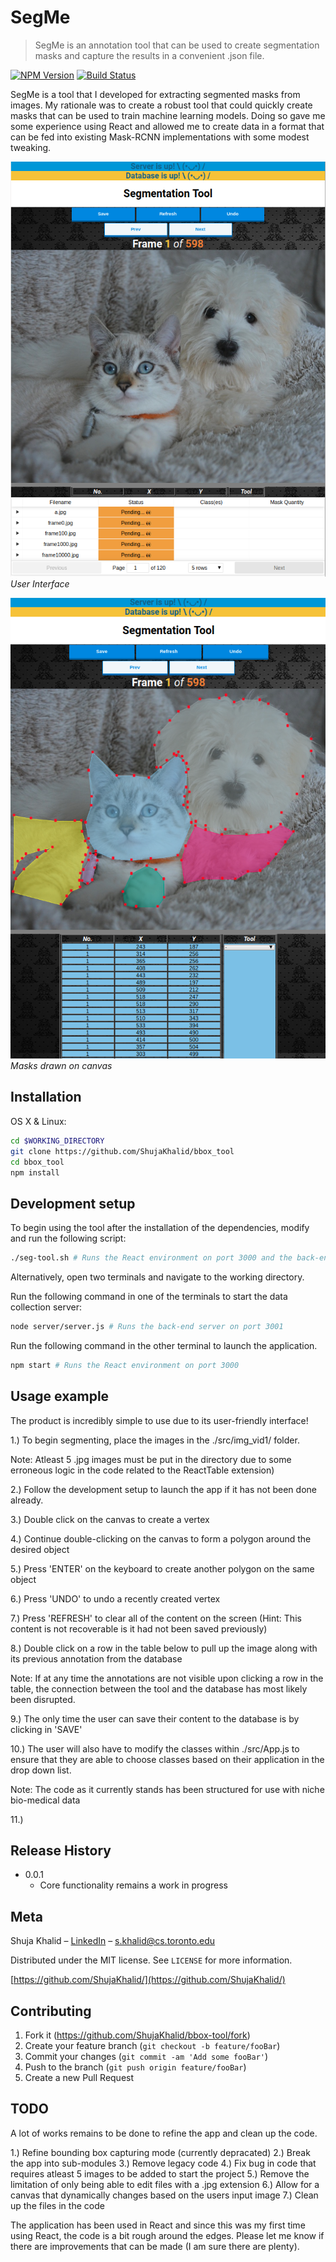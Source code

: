 # SegMe
> SegMe is an annotation tool that can be used to create segmentation masks and capture the results in a convenient .json file.

[![NPM Version][npm-image]][npm-url]
[![Build Status][travis-image]][travis-url]

SegMe is a tool that I developed for extracting segmented masks from images. My rationale was to create a robust tool that could quickly create masks that can be used to train machine learning models. Doing so gave me some experience using React and allowed me to create data in a format that can be fed into existing Mask-RCNN implementations with some modest tweaking. 

![](demo_imgs/1.png)
*User Interface*

![](demo_imgs/2.png)
*Masks drawn on canvas*

## Installation

OS X & Linux:

```sh
cd $WORKING_DIRECTORY
git clone https://github.com/ShujaKhalid/bbox_tool
cd bbox_tool
npm install

```

## Development setup

To begin using the tool after the installation of the dependencies, modify and run the following script: 

```sh
./seg-tool.sh # Runs the React environment on port 3000 and the back-end server on port 3001 

```

Alternatively, open two terminals and navigate to the working directory.

Run the following command in one of the terminals to start the data collection server:
```sh
node server/server.js # Runs the back-end server on port 3001 

```

Run the following command in the other terminal to launch the application.
```sh
npm start # Runs the React environment on port 3000

```

## Usage example

The product is incredibly simple to use due to its user-friendly interface!

1.) To begin segmenting, place the images in the ./src/img_vid1/ folder. 

Note: Atleast 5 .jpg images must be put in the directory due to some erroneous logic in the code related to the ReactTable extension)

2.) Follow the development setup to launch the app if it has not been done already.

3.) Double click on the canvas to create a vertex

4.) Continue double-clicking on the canvas to form a polygon around the desired object

5.) Press 'ENTER' on the keyboard to create another polygon on the same object 

6.) Press 'UNDO' to undo a recently created vertex

7.) Press 'REFRESH' to clear all of the content on the screen (Hint: This content is not recoverable is it had not been saved previously)

8.) Double click on a row in the table below to pull up the image along with its previous annotation from the database

Note: If at any time the annotations are not visible upon clicking a row in the table, the connection between the tool and the database has most likely been disrupted.  

9.) The only time the user can save their content to the database is by clicking in 'SAVE'

10.) The user will also have to modify the classes within ./src/App.js to ensure that they are able to choose classes based on their application in the drop down list.

Note: The code as it currently stands has been structured for use with niche bio-medical data  

11.) 

## Release History

* 0.0.1
    * Core functionality remains a work in progress

## Meta

Shuja Khalid – [LinkedIn](https://www.linkedin.com/in/shujakhalid/) – s.khalid@cs.toronto.edu

Distributed under the MIT license. See ``LICENSE`` for more information.

[https://github.com/ShujaKhalid/](https://github.com/ShujaKhalid/)

## Contributing

1. Fork it (<https://github.com/ShujaKhalid/bbox-tool/fork>)
2. Create your feature branch (`git checkout -b feature/fooBar`)
3. Commit your changes (`git commit -am 'Add some fooBar'`)
4. Push to the branch (`git push origin feature/fooBar`)
5. Create a new Pull Request

## TODO

A lot of works remains to be done to refine the app and clean up the code.

1.) Refine bounding box capturing mode (currently depracated)
2.) Break the app into sub-modules
3.) Remove legacy code
4.) Fix bug in code that requires atleast 5 images to be added to start the project
5.) Remove the limitation of only being able to edit files with a .jpg extension
6.) Allow for a canvas that dynamically changes based on the users input image
7.) Clean up the files in the code

The application has been used in React and since this was my first time using React, the code is a bit rough around the edges. Please let me know if there are improvements that can be made (I am sure there are plenty).


<!-- Markdown link & img dfn's -->
[npm-image]: https://img.shields.io/npm/v/datadog-metrics.svg?style=flat-square
[npm-url]: https://npmjs.org/package/datadog-metrics
[npm-downloads]: https://img.shields.io/npm/dm/datadog-metrics.svg?style=flat-square
[travis-image]: https://img.shields.io/travis/dbader/node-datadog-metrics/master.svg?style=flat-square
[travis-url]: https://travis-ci.org/dbader/node-datadog-metrics
